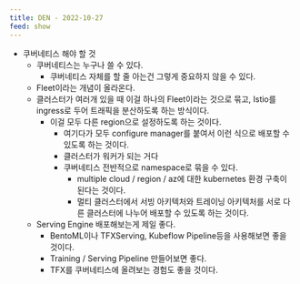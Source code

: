 ```yaml
---
title: DEN - 2022-10-27
feed: show
---
```


- 쿠버네티스 해야 할 것
	- 쿠버네티스는 누구나 쓸 수 있다.
		- 쿠버네티스 자체를 할 줄 아는건 그렇게 중요하지 않을 수 있다.
	- Fleet이라는 개념이 올라온다.
	- 클러스터가 여러개 있을 때 이걸 하나의 Fleet이라는 것으로 묶고, Istio를 ingress로 두어 트래픽을 분산하도록 하는 방식이다.
		-  이걸 모두 다른 region으로 설정하도록 하는 것이다.
		    -  여기다가 모두 configure manager를 붙여서 이런 식으로 배포할 수 있도록 하는 것이다.
	        - 클러스터가 워커가 되는 거다
	        - 쿠버네티스 전반적으로 namespace로 묶을 수 있다.
	            - multiple cloud / region / az에 대한 kubernetes 환경 구축이 된다는 것이다.
	            - 멀티 클러스터에서 서빙 아키텍처와 트레이닝 아키텍처를 서로 다른 클러스터에 나누어 배포할 수 있도록 하는 것이다.
	- Serving Engine 배포해보는게 제일 좋다.
	    - BentoML이나 TFXServing, Kubeflow Pipeline등을 사용해보면 좋을 것이다.
	    - Training / Serving Pipeline 만들어보면 좋다.
	    - TFX를 쿠버네티스에 올려보는 경험도 좋을 것이다.
